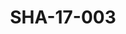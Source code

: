 ---
pid: SHA-17-003
title: SHA-17-003
language: en
collection: Sharhabil Ahmed
original_label: 
rights: Sharhabil Ahmed
location_of_original: Sharhabil Ahmed
photographer_or_studio: Studio Jack Kuwait
scanned_from: photograph 13 by 17.9
_date: '1964'
location: Kuwait
description: group of men after concert
additional_notes: 
permission_display: 'yes'
on_server: 'no'
on_website: 'no'
permalink: /archive/en/sha-17-003.html
layout: photo-page
---